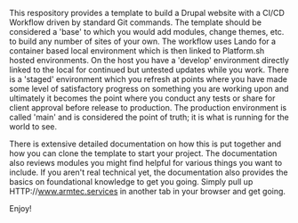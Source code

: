 
This respository provides a template to build a Drupal website with a CI/CD Workflow driven by standard Git commands.  The template should be considered a 'base' to which you would add modules, change themes, etc. to build any number of sites of your own.  The workflow uses Lando for a container based local environment which is then linked to Platform.sh hosted environments.  On the host you have a 'develop' environment directly linked to the local for continued but untested updates while you work.  There is a 'staged' environment which you refresh at points where you have made some level of satisfactory progress on something you are working upon and ultimately it becomes the point where you conduct any tests or share for client approval before release to production.  The production environment is called 'main' and is considered the point of truth; it is what is running for the world to see.

There is extensive detailed documentation on how this is put together and how you can clone the template to start your project.  The documentation also reviews modules you might find helpful for various things you want to include.  If you aren't real technical yet, the documentation also provides the basics on foundational knowledge to get you going.  Simply pull up HTTP://www.armtec.services in another tab in your browser and get going.

Enjoy!